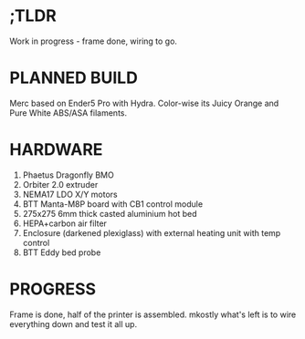 # ;TLDR
Work in progress - frame done, wiring to go.

# PLANNED BUILD
Merc based on Ender5 Pro with Hydra. Color-wise its Juicy Orange and Pure White ABS/ASA filaments.

# HARDWARE    
<ol>
  <li>Phaetus Dragonfly BMO</li>
  <li>Orbiter 2.0 extruder</li>
  <li>NEMA17 LDO X/Y motors</li>
  <li>BTT Manta-M8P board with CB1 control module</li>
  <li>275x275 6mm thick casted aluminium hot bed</li>
  <li>HEPA+carbon air filter</li>
  <li>Enclosure (darkened plexiglass) with external heating unit with temp control</li>
  <li>BTT Eddy bed probe</li>
</ol>  

# PROGRESS
Frame is done, half of the printer is assembled. mkostly what's left is to wire everything down and test it all up.
